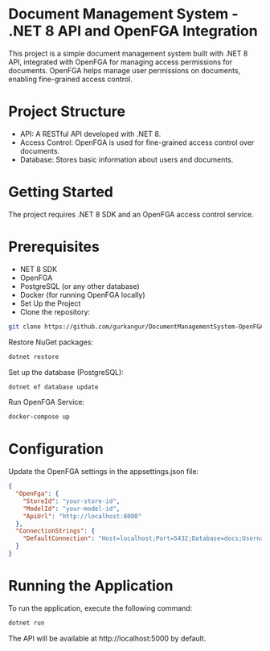 # Document Management System - .NET 8 API and OpenFGA Integration
This project is a simple document management system built with .NET 8 API, integrated with OpenFGA for managing access permissions for documents. OpenFGA helps manage user permissions on documents, enabling fine-grained access control.

# Project Structure
- API: A RESTful API developed with .NET 8.
- Access Control: OpenFGA is used for fine-grained access control over documents.
- Database: Stores basic information about users and documents.

# Getting Started
The project requires .NET 8 SDK and an OpenFGA access control service.

# Prerequisites
- NET 8 SDK
- OpenFGA
- PostgreSQL (or any other database)
- Docker (for running OpenFGA locally)
- Set Up the Project
- Clone the repository:

```sh
git clone https://github.com/gurkangur/DocumentManagementSystem-OpenFGA.git
```

Restore NuGet packages:
```sh
dotnet restore
```
Set up the database (PostgreSQL):
```sh
dotnet ef database update
```

Run OpenFGA Service:
```sh
docker-compose up
```


# Configuration
Update the OpenFGA settings in the appsettings.json file:

```json
{
  "OpenFga": {
    "StoreId": "your-store-id",
    "ModelId": "your-model-id",
    "ApiUrl": "http://localhost:8080"
  },
  "ConnectionStrings": {
    "DefaultConnection": "Host=localhost;Port=5432;Database=docs;Username=your_user;Password=your_password"
  }
}
```

# Running the Application
To run the application, execute the following command:

```sh
dotnet run
```
The API will be available at http://localhost:5000 by default.
